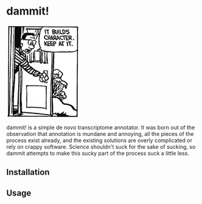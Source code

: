 # dammit!

![dammit](doc/Character_Building.png)

dammit! is a simple de novo transcriptome annotator. It was born out of the
observation that annotation is mundane and annoying, all the pieces of the process
exist already, and the existing solutions are overly complicated or rely on
crappy software. Science shouldn't suck for the sake of sucking, so dammit attempts
to make this sucky part of the process suck a little less.

## Installation

## Usage
